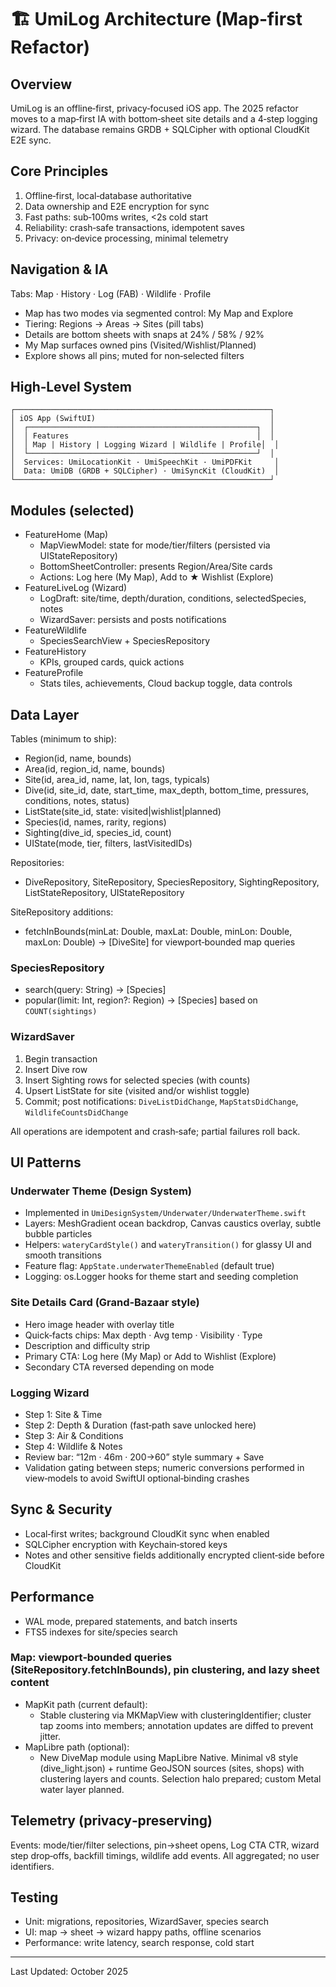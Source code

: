 # 🏗️ UmiLog Architecture (Map‑first Refactor)

## Overview

UmiLog is an offline‑first, privacy‑focused iOS app. The 2025 refactor moves to a map‑first IA with bottom‑sheet site details and a 4‑step logging wizard. The database remains GRDB + SQLCipher with optional CloudKit E2E sync.

## Core Principles

1. Offline‑first, local‑database authoritative
2. Data ownership and E2E encryption for sync
3. Fast paths: sub‑100ms writes, <2s cold start
4. Reliability: crash‑safe transactions, idempotent saves
5. Privacy: on‑device processing, minimal telemetry

## Navigation & IA

Tabs: Map · History · Log (FAB) · Wildlife · Profile

- Map has two modes via segmented control: My Map and Explore
- Tiering: Regions → Areas → Sites (pill tabs)
- Details are bottom sheets with snaps at 24% / 58% / 92%
- My Map surfaces owned pins (Visited/Wishlist/Planned)
- Explore shows all pins; muted for non‑selected filters

## High‑Level System

```
┌─────────────────────────────────────────────────────────┐
│ iOS App (SwiftUI)                                       │
│  ┌───────────────────────────────────────────────────┐  │
│  │ Features                                          │  │
│  │ Map | History | Logging Wizard | Wildlife | Profile│  │
│  └───────────────────────────────────────────────────┘  │
│  Services: UmiLocationKit · UmiSpeechKit · UmiPDFKit     │
│  Data: UmiDB (GRDB + SQLCipher) · UmiSyncKit (CloudKit)  │
└─────────────────────────────────────────────────────────┘
```

## Modules (selected)

- FeatureHome (Map)
  - MapViewModel: state for mode/tier/filters (persisted via UIStateRepository)
  - BottomSheetController: presents Region/Area/Site cards
  - Actions: Log here (My Map), Add to ★ Wishlist (Explore)
- FeatureLiveLog (Wizard)
  - LogDraft: site/time, depth/duration, conditions, selectedSpecies, notes
  - WizardSaver: persists and posts notifications
- FeatureWildlife
  - SpeciesSearchView + SpeciesRepository
- FeatureHistory
  - KPIs, grouped cards, quick actions
- FeatureProfile
  - Stats tiles, achievements, Cloud backup toggle, data controls

## Data Layer

Tables (minimum to ship):
- Region(id, name, bounds)
- Area(id, region_id, name, bounds)
- Site(id, area_id, name, lat, lon, tags, typicals)
- Dive(id, site_id, date, start_time, max_depth, bottom_time, pressures, conditions, notes, status)
- ListState(site_id, state: visited|wishlist|planned)
- Species(id, names, rarity, regions)
- Sighting(dive_id, species_id, count)
- UIState(mode, tier, filters, lastVisitedIDs)

Repositories:
- DiveRepository, SiteRepository, SpeciesRepository, SightingRepository, ListStateRepository, UIStateRepository

SiteRepository additions:
- fetchInBounds(minLat: Double, maxLat: Double, minLon: Double, maxLon: Double) → [DiveSite] for viewport‑bounded map queries

### SpeciesRepository

- search(query: String) → [Species]
- popular(limit: Int, region?: Region) → [Species] based on `COUNT(sightings)`

### WizardSaver

1. Begin transaction
2. Insert Dive row
3. Insert Sighting rows for selected species (with counts)
4. Upsert ListState for site (visited and/or wishlist toggle)
5. Commit; post notifications: `DiveListDidChange`, `MapStatsDidChange`, `WildlifeCountsDidChange`

All operations are idempotent and crash‑safe; partial failures roll back.

## UI Patterns

### Underwater Theme (Design System)
- Implemented in `UmiDesignSystem/Underwater/UnderwaterTheme.swift`
- Layers: MeshGradient ocean backdrop, Canvas caustics overlay, subtle bubble particles
- Helpers: `wateryCardStyle()` and `wateryTransition()` for glassy UI and smooth transitions
- Feature flag: `AppState.underwaterThemeEnabled` (default true)
- Logging: os.Logger hooks for theme start and seeding completion

### Site Details Card (Grand‑Bazaar style)

- Hero image header with overlay title
- Quick‑facts chips: Max depth · Avg temp · Visibility · Type
- Description and difficulty strip
- Primary CTA: Log here (My Map) or Add to Wishlist (Explore)
- Secondary CTA reversed depending on mode

### Logging Wizard

- Step 1: Site & Time
- Step 2: Depth & Duration (fast‑path save unlocked here)
- Step 3: Air & Conditions
- Step 4: Wildlife & Notes
- Review bar: “12m · 46m · 200→60” style summary + Save
- Validation gating between steps; numeric conversions performed in view‑models to avoid SwiftUI optional‑binding crashes

## Sync & Security

- Local‑first writes; background CloudKit sync when enabled
- SQLCipher encryption with Keychain‑stored keys
- Notes and other sensitive fields additionally encrypted client‑side before CloudKit

## Performance

- WAL mode, prepared statements, and batch inserts
- FTS5 indexes for site/species search
### Map: viewport‑bounded queries (SiteRepository.fetchInBounds), pin clustering, and lazy sheet content

- MapKit path (current default):
  - Stable clustering via MKMapView with clusteringIdentifier; cluster tap zooms into members; annotation updates are diffed to prevent jitter.
- MapLibre path (optional):
  - New DiveMap module using MapLibre Native. Minimal v8 style (dive_light.json) + runtime GeoJSON sources (sites, shops) with clustering layers and counts. Selection halo prepared; custom Metal water layer planned.

## Telemetry (privacy‑preserving)

Events: mode/tier/filter selections, pin→sheet opens, Log CTA CTR, wizard step drop‑offs, backfill timings, wildlife add events. All aggregated; no user identifiers.

## Testing

- Unit: migrations, repositories, WizardSaver, species search
- UI: map → sheet → wizard happy paths, offline scenarios
- Performance: write latency, search response, cold start

---

Last Updated: October 2025
